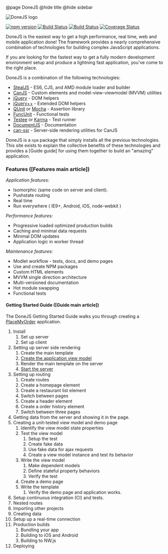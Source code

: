 @page DoneJS
@hide title
@hide sidebar

![DoneJS logo](https://donejs.com/static/img/donejs-logo-black.svg)

[![npm version](https://badge.fury.io/js/donejs.svg)](https://badge.fury.io/js/donejs)
[![Build Status](https://travis-ci.org/donejs/donejs.svg?branch=master)](https://travis-ci.org/donejs/donejs)
[![Build Status](https://ci.appveyor.com/api/projects/status/github/donejs/donejs?branch=master&svg=true)](https://ci.appveyor.com/project/daffl/donejs)
[![Coverage Status](https://coveralls.io/repos/github/donejs/donejs/badge.svg?branch=cli-refactor)](https://coveralls.io/github/donejs/donejs?branch=master)

DoneJS is the easiest way to get a high performance, real time, web and mobile application
done! The framework provides a nearly comprehensive combination of technologies for
building complex JavaScript applications.

If you are looking for the fastest way to get a fully modern development environment setup
and produce a lightning fast application, you've come to the right place.

DoneJS is a combination of the following technologies:

- [StealJS](http://stealjs.com) - ES6, CJS, and AMD module loader and builder
- [CanJS](https://canjs.com) - Custom elements and model-view-viewmodel (MVVM) utilities
- [jQuery](https://jquery.com/) - DOM helpers
- [jQuery++](http://jquerypp.com) - Extended DOM helpers
- [QUnit](https://qunitjs.com/) or [Mocha](https://mochajs.org/) - Assertion library
- [FuncUnit](https://funcunit.com/) - Functional tests
- [Testee](https://github.com/bitovi/testee) or [Karma](https://karma-runner.github.io/) - Test runner
- [DocumentJS](http://documentjs.com) - Documentation
- [can-ssr](https://github.com/canjs/ssr) - Server-side rendering utilities for CanJS

DoneJS is a `npm` package that simply installs all the previous
technologies.  This site exists to explain the collective benefits of these technologies
and provides a [Guide guide] for using them together to build an "amazing" application.


### Features ([Features main article])

_Application features:_

- Isomorphic (same code on server and client).
- Pushstate routing
- Real time
- Run everywhere ( IE9+, Android, iOS, node-webkit )

_Performance features:_

- Progressive loaded optimized production builds
- Caching and minimal data requests
- Minimal DOM updates
- Application logic in worker thread

_Maintenance features:_

- Modlet workflow - tests, docs, and demo pages
- Use and create NPM packages
- Custom HTML elements
- MVVM single direction architecture
- Multi-versioned documentation
- Hot module swapping
- Functional tests



#### Getting Started Guide ([Guide main article])

The DoneJS Getting Started Guide walks you through creating a [PlaceMyOrder](http://place-my-order.com) application.

1. Install
   1. Set up server
   2. Set up client
2. Setting up server side rendering
   1. Create the main template
   2. [Create the application view model](docs/getting_started_outline.md#create-the-application-view-model)
   3. Render the main template on the server
   4. [Start the server](docs/getting_started_outline.md#start-the-server)
3. Setting up routing
   1. Create routes
   2. Create a homepage element
   3. Create a restaurant list element
   4. Switch between pages
   5. Create a header element
   6. Create a order history element
   7. Switch between three pages
4. Getting data from the server and showing it in the page.
5. Creating a unit-tested view model and demo page
   1. Identify the view model state properties
   2. Test the view model
      1. Setup the test
      2. Create fake data
      3. Use fake data for ajax requests
      4. Create a view model instance and test its behavior
   3. Write the view model
      1. Make dependent models
      2. Define stateful property behaviors
      3. Verify the test
   4. Create a demo page
   5. Write the template
      1. Verify the demo page and application works.
6. Setup continuous integration (CI) and tests.
6. Nested routes
7. Importing other projects
8. Creating data
9. Setup up a real-time connection
10. Production builds
    1. Bundling your app
    2. Building to iOS and Android
    3. Building to NW.js
11. Deploying
